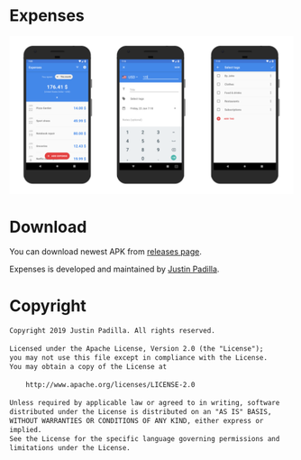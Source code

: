 # Expenses



</a>

![Screens](Resources/Screens.png)

# Download

You can download newest APK from [releases page](https://github.com/sundev207/budget-tracking-app/releases).



Expenses is developed and maintained by [Justin Padilla](https://github.com/sundev207). 

# Copyright

    Copyright 2019 Justin Padilla. All rights reserved.

    Licensed under the Apache License, Version 2.0 (the "License");
    you may not use this file except in compliance with the License.
    You may obtain a copy of the License at

        http://www.apache.org/licenses/LICENSE-2.0

    Unless required by applicable law or agreed to in writing, software
    distributed under the License is distributed on an "AS IS" BASIS,
    WITHOUT WARRANTIES OR CONDITIONS OF ANY KIND, either express or implied.
    See the License for the specific language governing permissions and
    limitations under the License.
